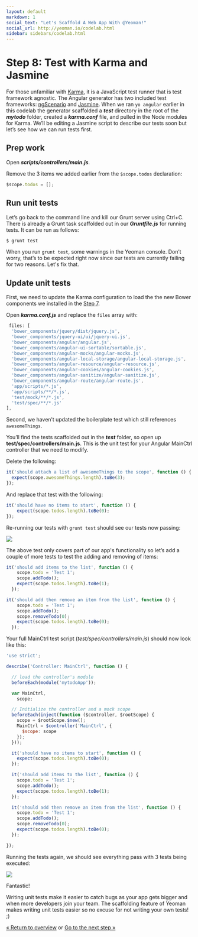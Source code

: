 ```yaml
---
layout: default
markdown: 1
social_text: "Let's Scaffold A Web App With @Yeoman!"
social_url: http://yeoman.io/codelab.html
sidebar: sidebars/codelab.html
---
```


# Step 8: Test with Karma and Jasmine

For those unfamiliar with [Karma](http://karma-runner.github.io), it is a JavaScript test runner that is test framework agnostic. The Angular generator has two included test frameworks: [ngScenario](https://code.angularjs.org/1.2.16/docs/guide/e2e-testing) and [Jasmine](http://jasmine.github.io/). When we ran `yo angular` earlier in this codelab the generator scaffolded a ***test*** directory in the root of the ***mytodo*** folder, created a ***karma.conf*** file, and pulled in the Node modules for Karma.  We’ll be editing a Jasmine script to describe our tests soon but let’s see how we can run tests first.

## Prep work

Open ***scripts/controllers/main.js***.

Remove the 3 items we added earlier from the `$scope.todos` declaration:

```js
$scope.todos = [];
```

## Run unit tests

Let’s go back to the command line and kill our Grunt server using <span class="keyboard">Ctrl</span>+<span class="keyboard">C</span>. There is already a Grunt task scaffolded out in our ***Gruntfile.js*** for running tests. It can be run as follows:

```js
$ grunt test
```

When you run `grunt test`, some warnings in the Yeoman console. Don’t worry, that’s to be expected right now since our tests are currently failing for two reasons. Let's fix that.

## Update unit tests

First, we need to update the Karma configuration to load the the new Bower components we installed in the [Step 7](install-packages.html#install). 

Open ***karma.conf.js*** and replace the `files` array with:

```js
 files: [
  'bower_components/jquery/dist/jquery.js',
  'bower_components/jquery-ui/ui/jquery-ui.js',
  'bower_components/angular/angular.js',
  'bower_components/angular-ui-sortable/sortable.js',
  'bower_components/angular-mocks/angular-mocks.js',
  'bower_components/angular-local-storage/angular-local-storage.js',
  'bower_components/angular-resource/angular-resource.js',
  'bower_components/angular-cookies/angular-cookies.js',
  'bower_components/angular-sanitize/angular-sanitize.js',
  'bower_components/angular-route/angular-route.js',
  'app/scripts/*.js',
  'app/scripts/**/*.js',
  'test/mock/**/*.js',
  'test/spec/**/*.js'
],
```

<!--
So remember that we previously changed app/scripts/controllers/main.js to load items from localStorage? To keep your head from exploding, let’s work with some static todo items to keep things simple for these unit tests.

Replace the contents of main.js with the following:

```js
'use strict';

angular.module('mytodoApp')
  .controller('MainCtrl', function ($scope) {

  $scope.todos = [];

  $scope.addTodo = function () {
    $scope.todos.push($scope.todo);
    $scope.todo = '';
  };

  $scope.removeTodo = function (index) {
    $scope.todos.splice(index, 1);
  };
});
```
-->

Second, we haven’t updated the boilerplate test which still references `awesomeThings`.

You’ll find the tests scaffolded out in the ***test*** folder, so open up **test/spec/controllers/main.js**. This is the unit test for your Angular MainCtrl controller that we need to modify. 

Delete the following:

```js
it('should attach a list of awesomeThings to the scope', function () {
  expect(scope.awesomeThings.length).toBe(3);
});
```

And replace that test with the following:

```js
it('should have no items to start', function () {
    expect(scope.todos.length).toBe(0);
});
```

Re-running our tests with `grunt test` should see our tests now passing:

![](/assets/img/codelab/image_33.png)

The above test only covers part of our app's functionality so let’s add a couple of more tests to test the adding and removing of items:

```js
it('should add items to the list', function () {
    scope.todo = 'Test 1';
    scope.addTodo();
    expect(scope.todos.length).toBe(1);
  });

it('should add then remove an item from the list', function () {
    scope.todo = 'Test 1';
    scope.addTodo();
    scope.removeTodo(0);
    expect(scope.todos.length).toBe(0);
  });
 ```

Your full MainCtrl test script (*test/spec/controllers/main.js*) should now look like this:

```js
'use strict';

describe('Controller: MainCtrl', function () {

  // load the controller's module
  beforeEach(module('mytodoApp'));

  var MainCtrl,
    scope;

  // Initialize the controller and a mock scope
  beforeEach(inject(function ($controller, $rootScope) {
    scope = $rootScope.$new();
    MainCtrl = $controller('MainCtrl', {
      $scope: scope
    });
  }));

  it('should have no items to start', function () {
    expect(scope.todos.length).toBe(0);
  });

  it('should add items to the list', function () {
    scope.todo = 'Test 1';
    scope.addTodo();
    expect(scope.todos.length).toBe(1);
  });

  it('should add then remove an item from the list', function () {
    scope.todo = 'Test 1';
    scope.addTodo();
    scope.removeTodo(0);
    expect(scope.todos.length).toBe(0);
  });

});
```


Running the tests again, we should see everything pass with 3 tests being executed:

![](/assets/img/codelab/image_34.png)

Fantastic!

Writing unit tests make it easier to catch bugs as your app gets bigger and when more developers join your team. The scaffolding feature of Yeoman makes writing unit tests easier so no excuse for not writing your own tests! ;)

<p class="codelab-paging">
  <a href="../codelab.html#toc">&laquo; Return to overview</a>
  or
  <a href="local-storage.html">Go to the next step &raquo;</a>
</p>
